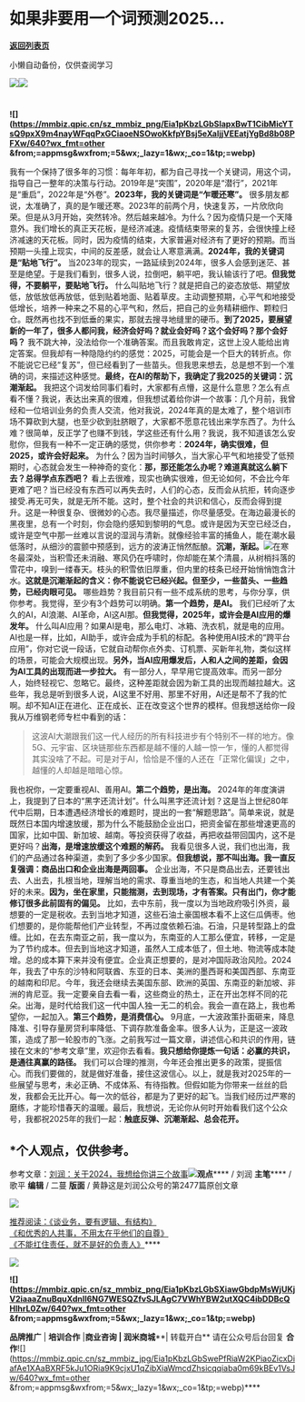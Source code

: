 # 如果非要用一个词预测2025...

[**返回列表页**](/gzh/刘润)

小懒自动备份，仅供查阅学习

![](https://mmbiz.qpic.cn/sz_mmbiz_png/Eia1pKbzLGbShFwPjWu0aVJibFzTM5DlxkZZJHiaEyk4QGiceiaroRMukR173LyOyeGMgPhicPqtJ215ficlDcXBy3gRw/640?wx_fmt=other&wxfrom;=5&wx;_lazy=1&wx;_co=1&tp;=webp)![](https://mmbiz.qpic.cn/sz_mmbiz_gif/Eia1pKbzLGbR2MAQ5nCaz5xne6f9Uhgnf1bRdCrlicaycfTx6fmZY6rHmgwgOGIbf79xBqAwzqHkXz4YZkstj9Bg/640?wx_fmt=gif&from;=appmsg)

#
**![](https://mmbiz.qpic.cn/sz_mmbiz_png/Eia1pKbzLGbSlapxBwT1CibMicYTsQ9pxX9m4nayWFqqPxGCiaoeNSOwoKkfpYBsj5eXaIjjVEEatjYgBd8b08PFXw/640?wx_fmt=other
&from;=appmsg&wxfrom;=5&wx;_lazy=1&wx;_co=1&tp;=webp)**

我有一个保持了很多年的习惯：每年年初，都为自己寻找一个关键词，用这个词，指导自己一整年的决策与行动。2019年是“突围”，2020年是“潜行”，2021年是“重启”，2022年是“外卷”。**2023年，我的关键词是“乍暖还寒”。**
很多朋友都说，太准确了，真的是乍暖还寒。2023年的前两个月，快速复苏，一片欣欣向荣。但是从3月开始，突然转冷。然后越来越冷。为什么？因为疫情只是一个天降意外。我们增长的真正天花板，是经济减速。疫情结束带来的复苏，会很快撞上经济减速的天花板。同时，因为疫情的结束，大家普遍对经济有了更好的预期。而当预期一头撞上现实，中间的反差感，就会让人寒意满满。**2024年，我的关键词是“贴地飞行”。**
当2023年的现实，一路延续到2024年，很多人会感到迷茫、甚至是绝望。于是我们看到，很多人说，拉倒吧，躺平吧，我认输该行了吧。**但我觉得，不要躺平，要贴地飞行。**
什么叫贴地飞行？就是把自己的姿态放低、期望放低，放低放低再放低，低到贴着地面、贴着草皮。主动调整预期，心平气和地接受低增长，培养一种来之不易的心平气和，然后，把自己的业务精耕细作、颗粒归仓。既然再也找不到低垂的果实，那就去搜寻地缝里的硬币。**到了2025，要展望新的一年了，很多人都问我，经济会好吗？就业会好吗？这个会好吗？那个会好吗？**
我不跳大神，没法给你一个准确答案。而且我敢肯定，这世上没人能给出肯定答案。但我却有一种隐隐约约的感觉：2025，可能会是一个巨大的转折点。你不能说它已经“复苏”，但已经看到了一些苗头。但我思来想去，总是想不到一个准确的词，来描述这种感觉。**最终，在AI的帮助下，我确定了我2025的关键词：沉潮渐起。**
我把这个词发给同事们看时，大家都有点懵，这是什么意思？怎么有点看不懂？我说，表达出来真的很难，但我想试着给你讲一个故事：几个月前，我曾经和一位培训业务的负责人交流，他对我说，2024年真的是太难了，整个培训市场不算砍到大腿，也至少砍到肚脐眼了，大家都不愿意花钱出来学东西了。为什么难？很简单，反正学了也赚不到钱，学这些还有什么用？我说，我不知道该怎么安慰你，但我有一种不一定正确的感觉，供你参考：**2024年，确实很难，但2025，或许会好起来。**
为什么？因为当时间够久，当大家心平气和地接受了低预期时，心态就会发生一种神奇的变化：**那，那还能怎么办呢？难道真就这么躺下去？总得学点东西吧？**
看上去很难，现实也确实很难，但无论如何，不会比今年更难了吧？当已经没有东西可以再失去时，人们的心态，反而会从抗拒，转向逐步接受.再无可失，就是无所不能。这时，整个社会的共识和信心，反而会得到提升。这是一种很复杂、很微妙的心态。我尽量描述，你尽量感受。在海边最漫长的黑夜里，总有一个时刻，你会隐约感知到黎明的气息。或许是因为天空已经泛白，或许是空气中那一丝难以言说的湿润与清新。就像经验丰富的捕鱼人，能在潮水最低落时，从细沙的震颤中预感到，远方的波涛正悄然酝酿。**沉潮，渐起。**![](https://mmbiz.qpic.cn/sz_mmbiz_png/Eia1pKbzLGbR2MAQ5nCaz5xne6f9UhgnfjSOdCGZQFicvdYBXmbL8HUcXXQjiabNptAW6LtwMgNntJDcM6eDhEmdg/640?wx_fmt=png&from;=appmsg)在寒冬最深处，当积雪还未消融、寒风仍在呼啸时，你却能在某个清晨，从树梢抖落的雪花中，嗅到一缕春天。枝头的积雪依旧厚重，但内里的枝条已经开始悄悄饱含汁水。**这就是沉潮渐起的含义：你不能说它已经兴起。但至少，一些苗头、一些趋势，已经肉眼可见。**
哪些趋势？我目前只有一些不成系统的思考，与你分享，供你参考。我觉得，至少有3个趋势可以明确。**第一个趋势，是AI。**
我们已经听了太久的AI，AI浪潮、AI革命，AI这AI那。**但我觉得，2025年，或许会是AI应用的爆发年。**
什么叫AI应用？如果AI是电，那么电灯、冰箱、洗衣机，就是电的应用。AI也是一样，比如，AI助手，或许会成为手机的标配。各种使用AI技术的“跨平台应用”，你对它说一段话，它就自动帮你点外卖、订机票、买新年礼物，类似这样的场景，可能会大规模出现。**另外，当AI应用爆发后，人和人之间的差距，会因为AI工具的出现而进一步拉大。**
有一部分人，早早用它提高效率。而另一部分人，始终轻视它、忽略它。最终，这种差距就会因为新工具的出现而越拉越大。这些年，我总是听到很多人说，AI这里不好用、那里不好用，AI还是帮不了我的忙啊。却不知AI正在进化、正在成长、正在改变这个世界的模样。但我想送给你一段我从万维钢老师专栏中看到的话：

>
> 这波AI大潮跟我们这一代人经历的所有科技进步有个特别不一样的地方。像5G、元宇宙、区块链那些东西都是越不懂的人越一惊一乍，懂的人都觉得其实没啥了不起。可是对于AI，恰恰是不懂的人还在「正常化偏误」之中，越懂的人却越是暗暗心惊。

我也祝你，一定要重视AI、善用AI。**第二个趋势，是出海。**
2024年的年度演讲上，我提到了日本的“黑字还流计划”。什么叫黑字还流计划？这是当上世纪80年代中后期，日本遭遇经济增长的难题时，提出的一套“解题思路”。简单来说，就是既然日本国内增速放缓，那为什么不能鼓励企业出口，把资金留在那些增速更高的国家，比如中国、新加坡、越南。等投资获得了收益，再把收益带回国内，这不是更好吗？**出海，是增速放缓这个难题的解药。**
我看见很多人说，我们也出海，我们的产品通过各种渠道，卖到了多少多少国家。**但我想说，那不叫出海。我一直反复强调：商品出口和企业出海是两回事。**
企业出海，不只是商品出去，还要钱出去、人出去，扎根当地，理解当地的需求、尊重当地的生态，和当地人共建一个美好的未来。**因为，坐在家里，只能揣测，去到现场，才有答案。只有出门，你才能修订很多此前固有的偏见。**
比如，去中东前，我一度以为当地政府吸引外资，最想要的一定是税收。去到当地才知道，这些石油土豪国根本看不上这仨瓜俩枣。他们想要的，是你能帮他们产业转型，不再过度依赖石油。石油，只是转型路上的盘缠。比如，在去东南亚之前，我一度以为，东南亚的人工那么便宜，转移，一定是为了节约成本。但去到当地这才知道，虽然人工成本低了，但土地、物流等成本陡增。总的成本算下来并没有便宜。企业真正想要的，是对冲国际政治风险。2024年，我去了中东的沙特和阿联酋、东亚的日本、美洲的墨西哥和美国西部、东南亚的越南和印尼。今年，我还会继续去美国东部、欧洲的英国、东南亚的新加坡、非洲的肯尼亚。我一定要亲自去看一看，这些商业的热土，正在开出怎样不同的花朵。出海，是时代给我们这一代中国人独一无二的机会。我会一直在路上，我也希望你，一起加入。**第三个趋势，是消费信心。**
9月底，一大波政策扑面砸来，降息降准、引导存量房贷利率降低、下调存款准备金率。很多人认为，正是这一波政策，造成了那一轮股市的飞涨。之前我写过一篇文章，讲述信心和共识的作用，链接在文末的“参考文章”里，欢迎你去看看。**我只想给你提炼一句话：必赢的共识，是通往真赢的路径。**
我们可以合理的推测，今年还会推出更多的政策，提振信心。而我们要做的，就是做好准备，接住这波信心。以上，就是我对2025年的一些展望与思考，未必正确、不成体系、有待指教。但假如能为你带来一丝丝的启发，我都会无比开心。每一次的低谷，都是为了更好的起飞。当我们经历过严寒的磨练，才能珍惜春天的温暖。最后，我想说，无论你从何时开始看我们这个公众号，我都祝2025年的我们一起：**触底反弹、沉潮渐起、总会花开。**

##  *个人观点，仅供参考。

参考文章：[刘润：关于2024，我想给你讲三个故事](https://mp.weixin.qq.com/s?__biz=MjM5NjM5MjQ4MQ==&mid=2651726202&idx=1&sn=0af4fd06e2fcf9c834f7ace198279500&chksm=bd137a348a64f322b05053b6b00cff3e4ca894d72d42ccc5e7574196edcf24188221a60852a4&scene=21#wechat_redirect)![](https://mmbiz.qpic.cn/sz_mmbiz_png/Eia1pKbzLGbSRfGCibu8AM1klREZZvTe2N0shSU5yxjE5ObpYOlXCvcuIc7VgKC7sqZnCcP4X4M8rEXT2ibykdbBA/640?wx_fmt=other&wxfrom;=5&wx;_lazy=1&wx;_co=1&tp;=webp)**观点******
/ 刘润 **主笔****** / 歌平 **编辑** / 二蔓 **版面** / 黄静这是刘润公众号的第2477篇原创文章

![](https://mmbiz.qpic.cn/sz_mmbiz_png/Eia1pKbzLGbSlJbfEq0GhK8iaqbJuKmAJa4AmEX46E4soJN3hfnKJibsntdtVd3gt8X4yOG3J47fo9UJcxGFsBTZA/640?wx_fmt=other&from;=appmsg&wxfrom;=5&wx;_lazy=1&wx;_co=1&tp;=webp)

  

[](https://mp.weixin.qq.com/s?__biz=MjM5NjM5MjQ4MQ==&mid=2651752881&idx=2&sn=e57b893bc35dcc7651565e03b1115601&chksm=bd13d2ff8a645be98d936fa9601ac5fb77f27793a03bbcd8b36f6648995661ed897b04bf9941&token=621951677&lang=zh_CN&scene=21#wechat_redirect)[](https://mp.weixin.qq.com/s?__biz=MjM5NjM5MjQ4MQ==&mid=2651755152&idx=2&sn=8bf647bc31a67d740ac2ce0998a0950b&chksm=bd13c9de8a6440c8a5f72bd6d8040ed9302e8440b850a77e36fd89ce87f5b94876b3291ecccd&token=1931740561&lang=zh_CN&scene=21#wechat_redirect)[](https://mp.weixin.qq.com/s?__biz=MjM5NjM5MjQ4MQ==&mid=2651755152&idx=2&sn=8bf647bc31a67d740ac2ce0998a0950b&chksm=bd13c9de8a6440c8a5f72bd6d8040ed9302e8440b850a77e36fd89ce87f5b94876b3291ecccd&token=1931740561&lang=zh_CN&scene=21#wechat_redirect)[](https://mp.weixin.qq.com/s?__biz=MjM5NjM5MjQ4MQ==&mid=2651747213&idx=1&sn=a2e0cd5a2d76ec35553794d5684232e4&scene=21#wechat_redirect)[](https://mp.weixin.qq.com/s?__biz=MjM5NjM5MjQ4MQ==&mid=2651756174&idx=2&sn=65eadea5dfab891f0e5f4c652ecee309&chksm=bd13cdc08a6444d6be94bb6cafc941b6c1b4f23edc436234b06f6eacac8e3bcd8714fe3632f3&token=34127506&lang=zh_CN&scene=21#wechat_redirect)[](https://mp.weixin.qq.com/s?__biz=MjM5NjM5MjQ4MQ==&mid=2651756393&idx=1&sn=b4edb92eb417d783c12ab73138d0fd9c&chksm=bd13cc278a644531c944dcdb87cf40b140780c53ff64fc9e95769870dcdb661539116243a3f9&token=552989622&lang=zh_CN&scene=21#wechat_redirect)[](https://mp.weixin.qq.com/s?__biz=MjM5NjM5MjQ4MQ==&mid=2651756810&idx=2&sn=213cc465f84add80e2792c8ccadf0430&chksm=bd13c2448a644b523f2ef43bb0201c2795d6fa03f3c9c115b25bd40c9203e6a853db68f39e6f&token=1931507151&lang=zh_CN&scene=21#wechat_redirect)[](https://mp.weixin.qq.com/s?__biz=MjM5NjM5MjQ4MQ==&mid=2651758576&idx=2&sn=c4ca11a651108547c7c0d4bb6b812b7b&token=1368264101&lang=zh_CN&scene=21#wechat_redirect)[](https://mp.weixin.qq.com/s?__biz=MjM5NjM5MjQ4MQ==&mid=2651759002&idx=2&sn=21a17f91e93f3b1add9ceb77096be016&token=1637129795&lang=zh_CN&scene=21#wechat_redirect)[](https://mp.weixin.qq.com/s?__biz=MjM5NjM5MjQ4MQ==&mid=2651759002&idx=2&sn=21a17f91e93f3b1add9ceb77096be016&token=1637129795&lang=zh_CN&scene=21#wechat_redirect)[](https://mp.weixin.qq.com/s?__biz=MjM5NjM5MjQ4MQ==&mid=2651759214&idx=2&sn=f82c50f23c29cc044d183e08087dd7b4&token=46272262&lang=zh_CN&scene=21#wechat_redirect)[](https://mp.weixin.qq.com/s?__biz=MjM5NjM5MjQ4MQ==&mid=2651759214&idx=2&sn=f82c50f23c29cc044d183e08087dd7b4&token=46272262&lang=zh_CN&scene=21#wechat_redirect)[推荐阅读：](https://mp.weixin.qq.com/s?__biz=MjM5NjM5MjQ4MQ==&mid=2651759556&idx=2&sn=8865fed4e1bc24dd90f23682e7856181&token=206604076&lang=zh_CN&scene=21#wechat_redirect)[《谈业务，要有逻辑、有结构》](https://mp.weixin.qq.com/s?__biz=MjM5NjM5MjQ4MQ==&mid=2651759556&idx=2&sn=8865fed4e1bc24dd90f23682e7856181&token=206604076&lang=zh_CN&scene=21#wechat_redirect)  
[《和优秀的人共事，不用太在乎他们的自尊》](https://mp.weixin.qq.com/s?__biz=MjM5NjM5MjQ4MQ==&mid=2651759467&idx=2&sn=0331059df9884130ddb91397d1a0605b&token=206604076&lang=zh_CN&scene=21#wechat_redirect)  
[《不能扛住责任，就不是好的负责人》](https://mp.weixin.qq.com/s?__biz=MjM5NjM5MjQ4MQ==&mid=2651759420&idx=2&sn=cb4d741a4207b4f2a2a758cbca4b509d&token=206604076&lang=zh_CN&scene=21#wechat_redirect)[](https://mp.weixin.qq.com/s?__biz=MjM5NjM5MjQ4MQ==&mid=2651759467&idx=2&sn=0331059df9884130ddb91397d1a0605b&token=611970988&lang=zh_CN&scene=21#wechat_redirect)[](https://mp.weixin.qq.com/s?__biz=MjM5NjM5MjQ4MQ==&mid=2651759291&idx=2&sn=a4a2c005bfd268e42922a8c7225524e3&token=611970988&lang=zh_CN&scene=21#wechat_redirect)[](https://mp.weixin.qq.com/s?__biz=MjM5NjM5MjQ4MQ==&mid=2651759103&idx=2&sn=41845b50283ba569aaf1a7122d89d876&token=389777584&lang=zh_CN&scene=21#wechat_redirect)[](https://mp.weixin.qq.com/s?__biz=MjM5NjM5MjQ4MQ==&mid=2651758155&idx=2&sn=8fd93fac23e7604c2fee9fd11c52f1df&token=427184531&lang=zh_CN&scene=21#wechat_redirect)[](https://mp.weixin.qq.com/s?__biz=MjM5NjM5MjQ4MQ==&mid=2651758071&idx=2&sn=64f0accc184ab07ebb938f6ff12ab0e9&token=369884225&lang=zh_CN&scene=21#wechat_redirect)[](https://mp.weixin.qq.com/s?__biz=MjM5NjM5MjQ4MQ==&mid=2651757162&idx=1&sn=2b510997287398de9a70da05def23bfc&token=571065485&lang=zh_CN&scene=21#wechat_redirect)[](https://mp.weixin.qq.com/s?__biz=MjM5NjM5MjQ4MQ==&mid=2651756671&idx=2&sn=b283b41be284b157e430186c1864f3d2&chksm=bd13c3318a644a27bdab5786352ede172735d61508beebcda4f456d44957aa22bc36c96ba46e&token=1931507151&lang=zh_CN&scene=21#wechat_redirect)****

**[![](https://mmbiz.qpic.cn/sz_mmbiz_jpg/Eia1pKbzLGbRicTiaH4yrp6EnZXkCGlae1FJAwx2G3ua0YqiaxLUYBictBwatDzrIPZ0MK6ibJ739NTbLH0FqiaAia48vw/640?wx_fmt=other&from;=appmsg&wxfrom;=5&wx;_lazy=1&wx;_co=1&tp;=webp)]()**

**![](https://mmbiz.qpic.cn/sz_mmbiz_png/Eia1pKbzLGbSXiawGbdpMsWjUKjV2iaaaZnuBquXdnIl6NG7WESQZfvSJLAgC7VWhYBW2utXQC4ibDDBcQHlhrL0Zw/640?wx_fmt=other
&from;=appmsg&wxfrom;=5&wx;_lazy=1&wx;_co=1&tp;=webp)**

**品牌推广** | **培训合作** |**商业咨询 | 润米商城****| 转载开白** 请在公众号后台回复 **合作**![](https://mmbiz.qpic.cn/sz_mmbiz_jpg/Eia1pKbzLGbSwePfRiaW2KPiaoZicxDiafAe1XAaBXRF5kJu1ORia9K9cjxU1qZibXiaWmcdZhsicqqiaba0m69kBEv1VsJw/640?wx_fmt=other &from;=appmsg&wxfrom;=5&wx;_lazy=1&wx;_co=1&tp;=webp)****  

